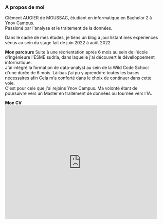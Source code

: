
### A propos de moi

Clément AUGIER de MOUSSAC, étudiant en informatique en Bachelor 2 à Ynov Campus.  
Passioné par l'analyse et le traitement de la données.

Dans le cadre de mes études, je tiens un blog à jour listant mes expériences vécus au sein du stage fait de juin 2022 à août 2022.

**Mon parcours**
Suite à une réorientation après 6 mois au sein de l'école d'ingénieure l'ESME sudria, dans laquelle j'ai découvert le dévelloppement informatique.  
J'ai intégré la formation de data-analyst au sein de la Wild Code School d'une durée de 6 mois. Là-bas j'ai pu y aprenddre toutes les bases nécessaires afin 
Cela m'a conforté dans le choix de continuer dans cette voie.  
C'est pour cele que j'ai rejoins Ynov Campus. Ma volonté étant de poursuivre vers un Master en traitement de données ou tournée vers l'IA.

**Mon CV**
<embed src="https://drive.google.com/viewerng/
viewer?embedded=true&url=https://clementadm.github.io/internship-report/CV_Clement_AUGIER_de_MOUSSAC_2022.pdf" width="500" height="375" type="application/pdf">
